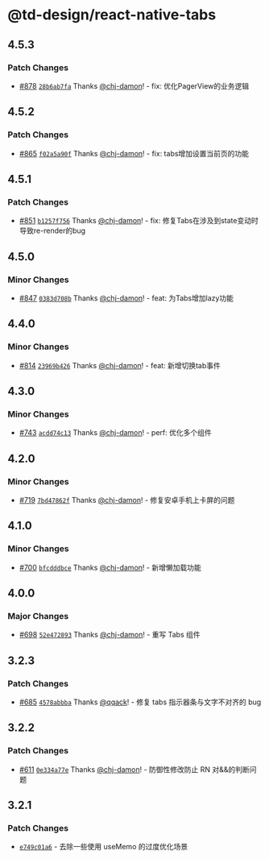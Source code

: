 # @td-design/react-native-tabs

## 4.5.3

### Patch Changes

- [#878](https://github.com/thundersdata-frontend/td-design/pull/878) [`28b6ab7fa`](https://github.com/thundersdata-frontend/td-design/commit/28b6ab7fa16eb9bd8c684c57a05d49ae982e7db0) Thanks [@chj-damon](https://github.com/chj-damon)! - fix: 优化PagerView的业务逻辑

## 4.5.2

### Patch Changes

- [#865](https://github.com/thundersdata-frontend/td-design/pull/865) [`f02a5a90f`](https://github.com/thundersdata-frontend/td-design/commit/f02a5a90f3f5154cceb6ee1983abb9c1939e3a95) Thanks [@chj-damon](https://github.com/chj-damon)! - fix: tabs增加设置当前页的功能

## 4.5.1

### Patch Changes

- [#851](https://github.com/thundersdata-frontend/td-design/pull/851) [`b1257f756`](https://github.com/thundersdata-frontend/td-design/commit/b1257f7560d71c457a810541bc5f3f09e8dfd885) Thanks [@chj-damon](https://github.com/chj-damon)! - fix: 修复Tabs在涉及到state变动时导致re-render的bug

## 4.5.0

### Minor Changes

- [#847](https://github.com/thundersdata-frontend/td-design/pull/847) [`0383d708b`](https://github.com/thundersdata-frontend/td-design/commit/0383d708b6efc81cba1fc5f9b1e1558e8babf9f1) Thanks [@chj-damon](https://github.com/chj-damon)! - feat: 为Tabs增加lazy功能

## 4.4.0

### Minor Changes

- [#814](https://github.com/thundersdata-frontend/td-design/pull/814) [`23969b426`](https://github.com/thundersdata-frontend/td-design/commit/23969b426d3e627e556d72258ebb065250970c26) Thanks [@chj-damon](https://github.com/chj-damon)! - feat: 新增切换tab事件

## 4.3.0

### Minor Changes

- [#743](https://github.com/thundersdata-frontend/td-design/pull/743) [`acdd74c13`](https://github.com/thundersdata-frontend/td-design/commit/acdd74c1324be45816f4e1dff0d5e854124172ad) Thanks [@chj-damon](https://github.com/chj-damon)! - perf: 优化多个组件

## 4.2.0

### Minor Changes

- [#719](https://github.com/thundersdata-frontend/td-design/pull/719) [`7bd47862f`](https://github.com/thundersdata-frontend/td-design/commit/7bd47862fc7db32143ad5df5e7f669b14a86792b) Thanks [@chj-damon](https://github.com/chj-damon)! - 修复安卓手机上卡屏的问题

## 4.1.0

### Minor Changes

- [#700](https://github.com/thundersdata-frontend/td-design/pull/700) [`bfcdddbce`](https://github.com/thundersdata-frontend/td-design/commit/bfcdddbcea2097a49f54b30868ad98f2837f9625) Thanks [@chj-damon](https://github.com/chj-damon)! - 新增懒加载功能

## 4.0.0

### Major Changes

- [#698](https://github.com/thundersdata-frontend/td-design/pull/698) [`52e472893`](https://github.com/thundersdata-frontend/td-design/commit/52e472893db980bbbc0131fe45da2188ec681542) Thanks [@chj-damon](https://github.com/chj-damon)! - 重写 Tabs 组件

## 3.2.3

### Patch Changes

- [#685](https://github.com/thundersdata-frontend/td-design/pull/685) [`4578abbba`](https://github.com/thundersdata-frontend/td-design/commit/4578abbbac5fc96dc16cb9a67993213087093252) Thanks [@qqack](https://github.com/qqack)! - 修复 tabs 指示器条与文字不对齐的 bug

## 3.2.2

### Patch Changes

- [#611](https://github.com/thundersdata-frontend/td-design/pull/611) [`0e334a77e`](https://github.com/thundersdata-frontend/td-design/commit/0e334a77e7cbf25a446f962e90d8645f5dfafa4b) Thanks [@chj-damon](https://github.com/chj-damon)! - 防御性修改防止 RN 对&&的判断问题

## 3.2.1

### Patch Changes

- [`e749c01a6`](https://github.com/thundersdata-frontend/td-design/commit/e749c01a6daa53c1171104b30b720dc3625ce1f9) - 去除一些使用 useMemo 的过度优化场景
